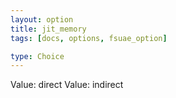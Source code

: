 ```yaml
---
layout: option
title: jit_memory
tags: [docs, options, fsuae_option]

type: Choice
---
```


Value: direct
Value: indirect
